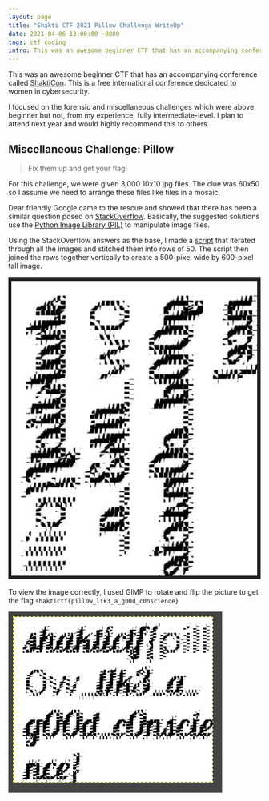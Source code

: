 ```yaml
---
layout: page
title: "Shakti CTF 2021 Pillow Challenge WriteUp"
date: 2021-04-06 13:00:00 -0000
tags: ctf coding
intro: This was an awesome beginner CTF that has an accompanying conference called ShaktiCon - a free international conference dedicated to women in cybersecurity. This specific puzzle required some python coding skills.
---
```

This was an awesome beginner CTF that has an accompanying conference called [ShaktiCon](https://shakticon.com/). This is a free international conference dedicated to women in cybersecurity.

I focused on the forensic and miscellaneous challenges which were above beginner but not, from my experience, fully intermediate-level. I plan to attend next year and would highly recommend this to others.

## Miscellaneous Challenge: Pillow
> Fix them up and get your flag!

For this challenge, we were given 3,000 10x10 jpg files. The clue was 60x50 so I assume we need to arrange these files like tiles in a mosaic.

Dear friendly Google came to the rescue and showed that there has been a similar question posed on [StackOverflow](https://stackoverflow.com/questions/30227466/combine-several-images-horizontally-with-python).  Basically, the suggested solutions use the [Python Image Library (PIL)](https://pillow.readthedocs.io/en/stable/index.html) to manipulate image files.

Using the StackOverflow answers as the base, I made a [script](/supporting_files/shaktictf2021/pillow_solver.py) that iterated through all the images and stitched them into rows of 50. The script then joined the rows together vertically to create a 500-pixel wide by 600-pixel tall image.

![](/images/shaktictf2021/pillow_1.png)

To view the image correctly, I used GIMP to rotate and flip the picture to get the flag `shaktictf{pill0w_lik3_a_g00d_c0nscience}`

![](/images/shaktictf2021/pillow_2.png)
